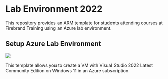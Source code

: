 # Lab Environment 2022

This repository provides an ARM template for students attending courses at Firebrand Training using an Azure lab environment.

## Setup Azure Lab Environment

<a href="https://portal.azure.com/#create/Microsoft.Template/uri/https%3A%2F%2Fraw.githubusercontent.com%2FSJaschinski%2FLabEnv2022%2Fwin11%2Ftemplate.json" target="_blank">
    <img src="https://aka.ms/deploytoazurebutton"/>
</a>

This template allows you to create a VM with Visual Studio 2022 Latest Community Edition on Windows 11 in an Azure subscription.
